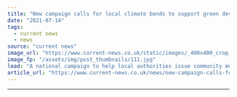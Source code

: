 ```yaml
---
title: "New campaign calls for local climate bonds to support green developments"
date: "2021-07-14"
tags: 
  - current news
  - news
source: "current news"
image_url: "https://www.current-news.co.uk/static/images/_400x400_crop_center-center/Market-Street-Solar-panels-credit-Green-Finance-Institute.jpg"
image_fp: "/assets/img/post_thumbnails/111.jpg"
lead: "​A national campaign to help local authorities issue community municipal finance investment for green initiatives has been launched."
article_url: "https://www.current-news.co.uk/news/new-campaign-calls-for-local-climate-bonds-to-support-green-developments?utm_source=rss-feeds&utm_medium=rss&utm_campaign=rss"
---
```


---
